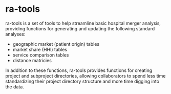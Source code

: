 ra-tools
========
ra-tools is a set of tools to help streamline basic hospital merger analysis, providing functions for generating and updating the following standard analyses:

* geographic market (patient origin) tables
* market share (HHI) tables
* service comparison tables
* distance matricies
	
In addition to these functions, ra-tools provides functions for creating project and subproject directories, allowing collaborators to spend less time standardizing their project directory structure and more time digging into the data.